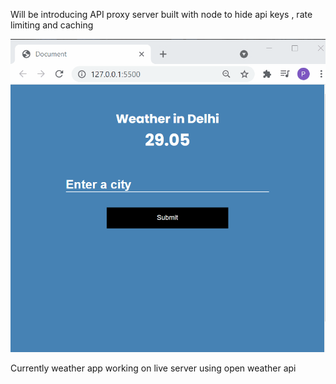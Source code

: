 <p> Will be introducing API proxy server built with node to hide api keys , rate limiting and caching </p>

<img src="weather.gif">
<p>Currently weather app working on live server using open weather api </p>
